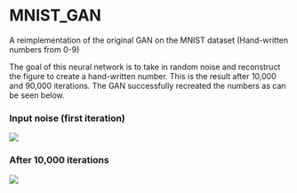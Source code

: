 # MNIST_GAN
A reimplementation of the original GAN on the MNIST dataset (Hand-written numbers from 0-9)

<p>The goal of this neural network is to take in random noise and reconstruct the figure to create a hand-written number. This is the result after 10,000 and 90,000 iterations. The GAN successfully recreated the numbers as can be seen below.</p>

<h3>Input noise (first iteration)</h3>
<img src='https://github.com/gksapori/MNIST_GAN/blob/master/images/0.png?raw=true'>

<h3>After 10,000 iterations</h3>
<img src='https://github.com/gksapori/MNIST_GAN/blob/master/images/10000.png?raw=true'>
